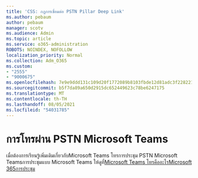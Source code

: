 ```yaml
---
title: 'CSS: กฎการเชื่อมต่อ PSTN Pillar Deep Link'
ms.author: pebaum
author: pebaum
manager: scotv
ms.audience: Admin
ms.topic: article
ms.service: o365-administration
ROBOTS: NOINDEX, NOFOLLOW
localization_priority: Normal
ms.collection: Adm_O365
ms.custom:
- "2555"
- "9000675"
ms.openlocfilehash: 7e9e9ddd131c109d20f1772089b8103fbde12d81adc3f2282210c8a9e2e43611
ms.sourcegitcommit: b5f7da89a650d2915dc652449623c78be6247175
ms.translationtype: MT
ms.contentlocale: th-TH
ms.lasthandoff: 08/05/2021
ms.locfileid: "54031785"
---
```

# <a name="pstn-calling-with-microsoft-teams"></a>การโทรผ่าน PSTN Microsoft Teams

เมื่อต้องการเรียนรู้เพิ่มเติมเกี่ยวกับMicrosoft Teams โทรการประชุม PSTN Microsoft Teamsการประชุมแบบ Microsoft Teams ให้ดูที่[Microsoft Teams โทรคืออะไรMicrosoft 365การประชุม](https://docs.microsoft.com/microsoftteams/what-is-phone-system-in-office-365)